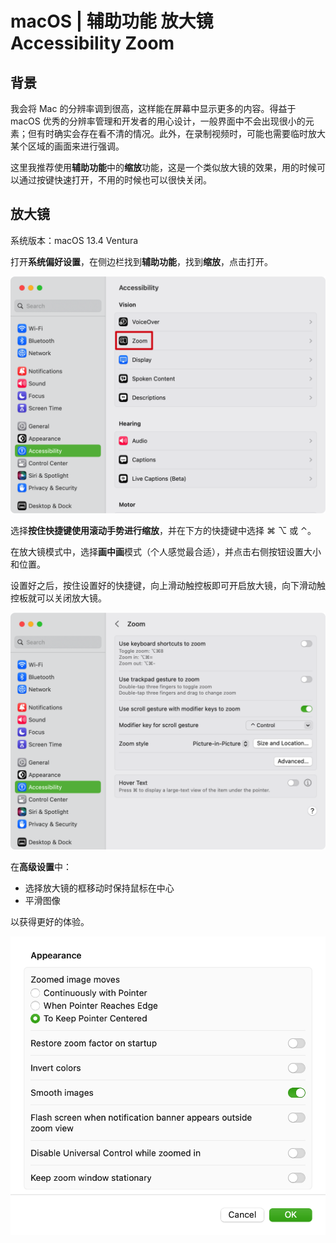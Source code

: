 # macOS | 辅助功能 放大镜 Accessibility Zoom


## 背景

我会将 Mac 的分辨率调到很高，这样能在屏幕中显示更多的内容。得益于 macOS 优秀的分辨率管理和开发者的用心设计，一般界面中不会出现很小的元素；但有时确实会存在看不清的情况。此外，在录制视频时，可能也需要临时放大某个区域的画面来进行强调。

这里我推荐使用**辅助功能**中的**缩放**功能，这是一个类似放大镜的效果，用的时候可以通过按键快速打开，不用的时候也可以很快关闭。

## 放大镜

系统版本：macOS 13.4 Ventura

打开**系统偏好设置**，在侧边栏找到**辅助功能**，找到**缩放**，点击打开。

![System Settings... > Zoom](./assets-zoom/settings-zoom.png)

选择**按住快捷键使用滚动手势进行缩放**，并在下方的快捷键中选择 ⌘ ⌥ 或 ⌃。

在放大镜模式中，选择**画中画**模式（个人感觉最合适），并点击右侧按钮设置大小和位置。

设置好之后，按住设置好的快捷键，向上滑动触控板即可开启放大镜，向下滑动触控板就可以关闭放大镜。

![Zoom](./assets-zoom/zoom.png)

在**高级设置**中：

- 选择放大镜的框移动时保持鼠标在中心
- 平滑图像

以获得更好的体验。

![Zoom > Advanced...](./assets-zoom/zoom-advance.png)
